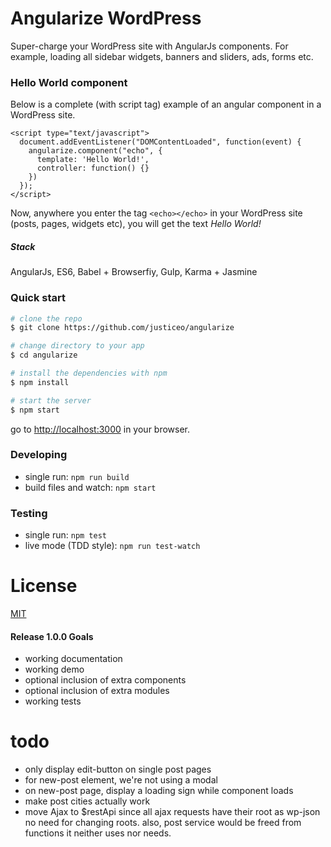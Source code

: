 # Angularize WordPress

Super-charge your WordPress site with AngularJs components. 
For example, loading all sidebar widgets, banners and sliders, ads, forms etc. 

### Hello World component
Below is a complete (with script tag) example of an angular component in a WordPress site.
```
<script type="text/javascript">
  document.addEventListener("DOMContentLoaded", function(event) {
    angularize.component("echo", {
      template: 'Hello World!',
      controller: function() {}
    })
  });
</script>
```
Now, anywhere you enter the tag `<echo></echo>` in your WordPress site (posts, pages, widgets etc), you will get the text *Hello World!*

##### Stack
AngularJs, ES6, Babel + Browserfiy, Gulp, Karma + Jasmine

### Quick start

```bash
# clone the repo
$ git clone https://github.com/justiceo/angularize

# change directory to your app
$ cd angularize

# install the dependencies with npm
$ npm install

# start the server
$ npm start
```

go to [http://localhost:3000](http://localhost:3000) in your browser.


### Developing

* single run: `npm run build`
* build files and watch: `npm start`

### Testing

* single run: `npm test`
* live mode (TDD style): `npm run test-watch`

# License

[MIT](/LICENSE)


#### Release 1.0.0 Goals
- working documentation
- working demo
- optional inclusion of extra components
- optional inclusion of extra modules
- working tests

todo
====
- only display edit-button on single post pages
- for new-post element, we're not using a modal
- on new-post page, display a loading sign while component loads
- make post cities actually work
- move Ajax to $restApi since all ajax requests have their root as wp-json no need for changing roots.
    also, post service would be freed from functions it neither uses nor needs.
